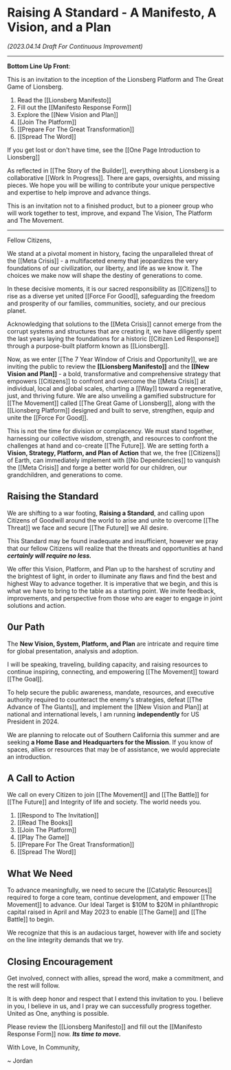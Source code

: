 # Raising A Standard - A Manifesto, A Vision, and a Plan

_(2023.04.14 Draft For Continuous Improvement)_ 
____
**Bottom Line Up Front**: 

This is an invitation to the inception of the Lionsberg Platform and The Great Game of Lionsberg. 

1. Read the [[Lionsberg Manifesto]]  
2. Fill out the [[Manifesto Response Form]]    
3. Explore the [[New Vision and Plan]]  
4. [[Join The Platform]]  
5. [[Prepare For The Great Transformation]]  
6. [[Spread The Word]]  

If you get lost or don't have time, see the [[One Page Introduction to Lionsberg]]  

As reflected in [[The Story of the Builder]], everything about Lionsberg is a collaborative [[Work In Progress]]. There are gaps, oversights, and missing pieces. We hope you will be willing to contribute your unique perspective and expertise to help improve and advance things. 

This is an invitation not to a finished product, but to a pioneer group who will work together to test, improve, and expand The Vision, The Platform and The Movement. 
____

Fellow Citizens, 

We stand at a pivotal moment in history, facing the unparalleled threat of the [[Meta Crisis]] - a multifaceted enemy that jeopardizes the very foundations of our civilization, our liberty, and life as we know it. The choices we make now will shape the destiny of generations to come.

In these decisive moments, it is our sacred responsibility as [[Citizens]] to rise as a diverse yet united [[Force For Good]], safeguarding the freedom and prosperity of our families, communities, society, and our precious planet.

Acknowledging that solutions to the [[Meta Crisis]] cannot emerge from the corrupt systems and structures that are creating it, we have diligently spent the last years laying the foundations for a historic [[Citizen Led Response]] through a purpose-built platform known as [[Lionsberg]].

Now, as we enter [[The 7 Year Window of Crisis and Opportunity]], we are inviting the public to review the **[[Lionsberg Manifesto]]** and the **[[New Vision and Plan]]** - a bold, transformative and comprehensive strategy that empowers [[Citizens]] to confront and overcome the [[Meta Crisis]] at individual, local and global scales, charting a [[Way]] toward a regenerative, just, and thriving future. We are also unveiling a gamified substructure for [[The Movement]] called [[The Great Game of Lionsberg]], along with the [[Lionsberg Platform]] designed and built to serve, strengthen, equip and unite the [[Force For Good]].

This is not the time for division or complacency. We must stand together, harnessing our collective wisdom, strength, and resources to confront the challenges at hand and co-create [[The Future]]. We are setting forth a **Vision, Strategy, Platform, and Plan of Action** that we, the free [[Citizens]] of Earth, can immediately implement with [[No Dependencies]] to vanquish the [[Meta Crisis]] and forge a better world for our children, our grandchildren, and generations to come. 

## Raising the Standard 

We are shifting to a war footing, **Raising a Standard**, and calling upon Citizens of Goodwill around the world to arise and unite to overcome [[The Threat]] we face and secure [[The Future]] we All desire. 

This Standard may be found inadequate and insufficient, however we pray that our fellow Citizens will realize that the threats and opportunities at hand ***certainly will require no less.*** 

We offer this Vision, Platform, and Plan up to the harshest of scrutiny and the brightest of light, in order to illuminate any flaws and find the best and highest Way to advance together. It is imperative that we begin, and this is what we have to bring to the table as a starting point. We invite feedback, improvements, and perspective from those who are eager to engage in joint solutions and action. 

## 0ur Path 

The **New Vision, System, Platform, and Plan** are intricate and require time for global presentation, analysis and adoption.

I will be speaking, traveling, building capacity, and raising resources to continue inspiring, connecting, and empowering [[The Movement]] toward [[The Goal]].

To help secure the public awareness, mandate, resources, and executive authority required to counteract the enemy's strategies, defeat [[The Advance of The Giants]], and implement the [[New Vision and Plan]] at national and international levels, I am running **independently** for US President in 2024. 

We are planning to relocate out of Southern California this summer and are seeking **a Home Base and Headquarters for the Mission**. If you know of spaces, allies or resources that may be of assistance, we would appreciate an introduction. 

## A Call to Action 

We call on every Citizen to join [[The Movement]] and [[The Battle]] for [[The Future]] and Integrity of life and society. The world needs you.  

1. [[Respond to The Invitation]]     
2. [[Read The Books]]  
3. [[Join The Platform]]   
4. [[Play The Game]]  
5. [[Prepare For The Great Transformation]]  
6. [[Spread The Word]]  

## What We Need 

To advance meaningfully, we need to secure the [[Catalytic Resources]] required to forge a core team, continue development, and empower [[The Movement]] to advance. Our Ideal Target is $10M to $20M in philanthropic capital raised in April and May 2023 to enable [[The Game]] and [[The Battle]] to begin. 

We recognize that this is an audacious target, however with life and society on the line integrity demands that we try. 

## Closing Encouragement

Get involved, connect with allies, spread the word, make a commitment, and the rest will follow. 

It is with deep honor and respect that I extend this invitation to you. I believe in you, I believe in us, and I pray we can successfully progress together. United as One, anything is possible. 

Please review the [[Lionsberg Manifesto]] and fill out the [[Manifesto Response Form]] now. ***Its time to move.*** 

With Love, In Community, 

~ Jordan 
